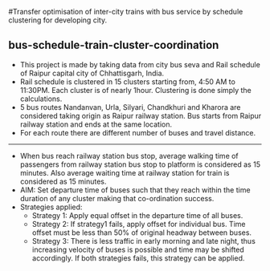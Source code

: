 #Transfer optimisation of inter-city trains with bus service by schedule clustering for developing city.

## bus-schedule-train-cluster-coordination

- This project is made by taking data from city bus seva and Rail schedule of Raipur capital city of Chhattisgarh, India.
- Rail schedule is clustered in 15 clusters starting from, 4:50 AM to 11:30PM. Each cluster is of nearly 1hour. Clustering is done simply the calculations.
- 5 bus routes Nandanvan, Urla, Silyari, Chandkhuri and Kharora are considered taking origin as Raipur railway station. Bus starts from Raipur railway station and ends at the same location.
- For each route there are different number of buses and travel distance. 

---

- When bus reach railway station bus stop, average walking time of passengers from railway station bus stop to platform is considered as 15 minutes. 
Also average waiting time at railway station for train is considered as 15 minutes.
- AIM: Set departure time of buses such that they reach within the time duration of any cluster making that co-ordination success.
- Strategies applied:
    - Strategy 1: Apply equal offset in the departure time of all buses.
    - Strategy 2: If strategy1 fails, apply offset for individual bus. Time offset must be less than 50% of original headway between buses.
    - Strategy 3: There is less traffic in early morning and late night, thus increasing velocity of buses is possible and time may be shifted
    accordingly. If both strategies fails, this strategy can be applied.
